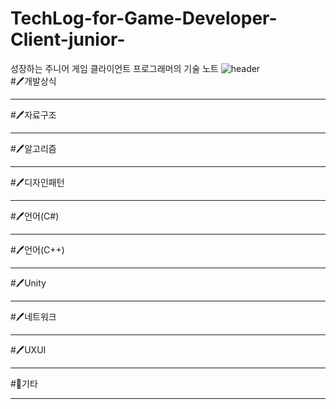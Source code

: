 # TechLog-for-Game-Developer-Client-junior-
성장하는 주니어 게임 클라이언트 프로그래머의 기술 노트
![header](https://capsule-render.vercel.app/api?type=Rect&color=b42ace2e&height=150&section=header&text=Tech%20Log%20for%20Game%20Client%20Developer(junior)🙂&fontSize=25&fontColor=a245b4)   
#🖊개발상식
***
#🖊자료구조
***
#🖊알고리즘
***
#🖊디자인패턴
***
#🖊언어(C#)
***
#🖊언어(C++)
***
#🖊Unity
***
#🖊네트워크
***
#🖊UXUI
***
#🐇기타
***
